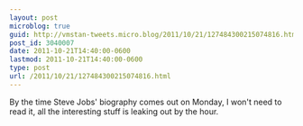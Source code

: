 ```yaml
---
layout: post
microblog: true
guid: http://vmstan-tweets.micro.blog/2011/10/21/127484300215074816.html
post_id: 3040007
date: 2011-10-21T14:40:00-0600
lastmod: 2011-10-21T14:40:00-0600
type: post
url: /2011/10/21/127484300215074816.html
---
```

By the time Steve Jobs' biography comes out on Monday, I won't need to read it, all the interesting stuff is leaking out by the hour.
